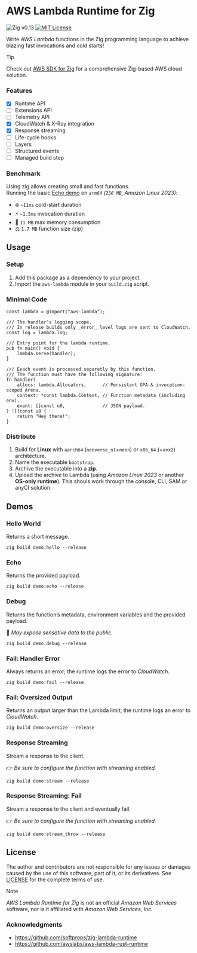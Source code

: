 # AWS Lambda Runtime for Zig
![Zig v0.13](https://img.shields.io/badge/Zig-v0.13-black?logo=zig&logoColor=F7A41D "Zig v0.13")
[![MIT License](https://img.shields.io/github/license/by-nir/aws-lambda-zig)](/LICENSE)

Write _AWS Lambda_ functions in the Zig programming language to achieve blazing fast invocations and cold starts!

> [!TIP]
> Check out [AWS SDK for Zig](https://github.com/by-nir/aws-sdk-zig) for a
> comprehensive Zig-based AWS cloud solution.

### Features

- [x] Runtime API
- [ ] Extensions API
- [ ] Telemetry API
- [x] CloudWatch & X-Ray integration
- [x] Response streaming
- [ ] Life-cycle hooks
- [ ] Layers
- [ ] Structured events
- [ ] Managed build step

### Benchmark

Using zig allows creating small and fast functions.<br />
Running the basic [Echo demo](#echo) on _`arm64` (`256 MB`, Amazon Linux 2023)_:
- ❄️ `~11ms` cold-start duration
- ⚡ `~1.5ms` invocation duration
- 💾 `11 MB` max memory consumption
- ⚖️ `1.7 MB` function size (zip)

## Usage

### Setup

1. Add this package as a dependency to your project.
2. Import the `aws-lambda` module in your `build.zig` script.

### Minimal Code

```zig
const lambda = @import("aws-lambda");

/// The handler’s logging scope.
/// In release builds only _error_ level logs are sent to CloudWatch.
const log = lambda.log;

/// Entry point for the lambda runtime.
pub fn main() void {
    lambda.serve(handler);
}

/// Eeach event is processed separetly by this function.
/// The function must have the following signature:
fn handler(
    allocs: lambda.Allocators,      // Persistant GPA & invocation-scoped Arena.
    context: *const lambda.Context, // Function metadata (including env).
    event: []const u8,              // JSON payload.
) ![]const u8 {
    return "Hey there!";
}
```

### Distribute

1. Build for **Linux** with `aarch64` (`neoverse_n1`+`neon`) or `x86_64` (+`avx2`) architecture.
2. Name the executable `bootstrap`.
3. Archive the executable into a **zip**.
4. Upload the archive to Lambda (using _Amazon Linux 2023_ or another **OS-only runtime**). This shouls work through the console, CLI, SAM or anyCI solution.

## Demos

### Hello World
Returns a short message.

```zig
zig build demo:hello --release
```

### Echo
Returns the provided payload.

```zig
zig build demo:echo --release
```

### Debug
Returns the function’s metadata, environment variables and the provided payload.

🛑 _May expose sensative data to the public._

```zig
zig build demo:debug --release
```

### Fail: Handler Error
Always returns an error; the runtime logs the error to _CloudWatch_.

```zig
zig build demo:fail --release
```

### Fail: Oversized Output
Returns an output larger than the Lambda limit; the runtime logs an error to _CloudWatch_.

```zig
zig build demo:oversize --release
```

### Response Streaming
Stream a response to the client.

👉 _Be sure to configure the function with streaming enabled._

```zig
zig build demo:stream --release
```

### Response Streaming: Fail
Stream a response to the client and eventually fail.

👉 _Be sure to configure the function with streaming enabled._

```zig
zig build demo:stream_throw --release
```


## License

The author and contributors are not responsible for any issues or damages caused
by the use of this software, part of it, or its derivatives. See [LICENSE](/LICENSE)
for the complete terms of use.

> [!NOTE]
> _AWS Lambda Runtime for Zig_ is not an official _Amazon Web Services_ software, nor
> is it affiliated with _Amazon Web Services, Inc_.

### Acknowledgments

- https://github.com/softprops/zig-lambda-runtime
- https://github.com/awslabs/aws-lambda-rust-runtime

